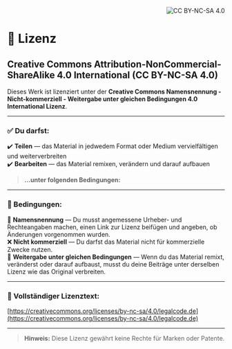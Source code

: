 <p align="right">
  <img src="https://licensebuttons.net/l/by-nc-sa/4.0/88x31.png" alt="CC BY-NC-SA 4.0">
</p>

# 📜 Lizenz

## Creative Commons Attribution-NonCommercial-ShareAlike 4.0 International (CC BY-NC-SA 4.0)

Dieses Werk ist lizenziert unter der **Creative Commons Namensnennung - Nicht-kommerziell - Weitergabe unter gleichen Bedingungen 4.0 International Lizenz**.

---

### ✅ Du darfst:

✔️ **Teilen** — das Material in jedwedem Format oder Medium vervielfältigen und weiterverbreiten  
✔️ **Bearbeiten** — das Material remixen, verändern und darauf aufbauen  

> **…unter folgenden Bedingungen:**

---

### 📌 Bedingungen:

📝 **Namensnennung** — Du musst angemessene Urheber- und Rechteangaben machen, einen Link zur Lizenz beifügen und angeben, ob Änderungen vorgenommen wurden.  
❌ **Nicht kommerziell** — Du darfst das Material nicht für kommerzielle Zwecke nutzen.  
🔁 **Weitergabe unter gleichen Bedingungen** — Wenn du das Material remixt, veränderst oder darauf aufbaust, musst du deine Beiträge unter derselben Lizenz wie das Original verbreiten.

---

### 🔗 Vollständiger Lizenztext:
[https://creativecommons.org/licenses/by-nc-sa/4.0/legalcode.de](https://creativecommons.org/licenses/by-nc-sa/4.0/legalcode.de)

---

> **Hinweis:** Diese Lizenz gewährt keine Rechte für Marken oder Patente.
